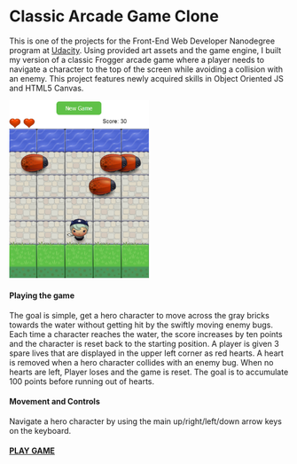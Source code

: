 # Classic Arcade Game Clone

This is one of the projects for the Front-End Web Developer Nanodegree program at [Udacity](https://www.udacity.com/course/front-end-web-developer-nanodegree--nd001).
Using provided art assets and the game engine, I built my version of a classic Frogger arcade game where a player needs to navigate a character to the top of the screen while avoiding a collision with an enemy.
This project features newly acquired skills in Object Oriented JS and HTML5 Canvas.

<img src="images/game_screenshot.png" alt="game screenshot" width="50%">

#### Playing the game
The goal is simple, get a hero character to move across the gray bricks towards the water without getting hit by the swiftly moving enemy bugs. Each time a character reaches the water, the score increases by ten points and the character is reset back to the starting position.
A player is given 3 spare lives that are displayed in the upper left corner as red hearts. A heart is removed when a hero character collides with an enemy bug. When no hearts are left, Player loses and the game is reset. The goal is to accumulate 100 points before running out of hearts.

#### Movement and Controls
Navigate a hero character by using the main up/right/left/down arrow keys on the keyboard.

#### [PLAY GAME](https://sakela17.github.io/frontend-nanodegree-arcade-game/)
